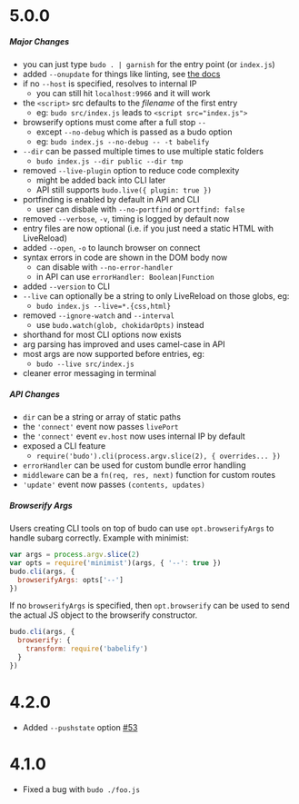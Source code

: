# 5.0.0

##### Major Changes

- you can just type `budo . | garnish` for the entry point (or `index.js`)
- added `--onupdate` for things like linting, see [the docs](docs/command-line-usage.md#--onupdate)
- if no `--host` is specified, resolves to internal IP
  - you can still hit `localhost:9966` and it will work
- the `<script>` src defaults to the *filename* of the first entry
  - eg: `budo src/index.js` leads to `<script src="index.js">`
- browserify options must come after a full stop `--`
  - except `--no-debug` which is passed as a budo option
  - eg: `budo index.js --no-debug -- -t babelify`
- `--dir` can be passed multiple times to use multiple static folders
  - `budo index.js --dir public --dir tmp`
- removed `--live-plugin` option to reduce code complexity
  - might be added back into CLI later
  - API still supports `budo.live({ plugin: true })`
- portfinding is enabled by default in API and CLI
  - user can disbale with `--no-portfind` or `portfind: false`
- removed `--verbose`, `-v`, timing is logged by default now
- entry files are now optional (i.e. if you just need a static HTML with LiveReload)
- added `--open`, `-o` to launch browser on connect
- syntax errors in code are shown in the DOM body now
  - can disable with `--no-error-handler` 
  - in API can use `errorHandler: Boolean|Function`
- added `--version` to CLI
- `--live` can optionally be a string to only LiveReload on those globs, eg:
  - `budo index.js --live=*.{css,html}`
- removed `--ignore-watch` and `--interval`
  - use `budo.watch(glob, chokidarOpts)` instead
- shorthand for most CLI options now exists
- arg parsing has improved and uses camel-case in API
- most args are now supported before entries, eg:
  - `budo --live src/index.js`
- cleaner error messaging in terminal

##### API Changes

- `dir` can be a string or array of static paths
- the `'connect'` event now passes `livePort`
- the `'connect'` event `ev.host` now uses internal IP by default
- exposed a CLI feature
  - `require('budo').cli(process.argv.slice(2), { overrides... })`
- `errorHandler` can be used for custom bundle error handling
- `middleware` can be a `fn(req, res, next)` function for custom routes
- `'update'` event now passes `(contents, updates)`

##### Browserify Args

Users creating CLI tools on top of budo can use `opt.browserifyArgs` to handle subarg correctly. Example with minimist:

```js
var args = process.argv.slice(2)
var opts = require('minimist')(args, { '--': true })
budo.cli(args, {
  browserifyArgs: opts['--']
})
```

If no `browserifyArgs` is specified, then `opt.browserify` can be used to send the actual JS object to the browserify constructor.

```js
budo.cli(args, {
  browserify: {
    transform: require('babelify')
  }
})
```

# 4.2.0

- Added `--pushstate` option [#53](https://github.com/mattdesl/budo/pull/53)

# 4.1.0

- Fixed a bug with `budo ./foo.js`
